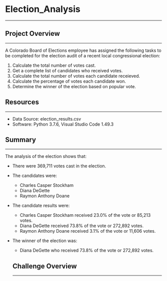 # Election_Analysis
---
## Project Overview
---
A Colorado Board of Elections employee has assigned the following tasks to be completed for the election audit of a recent local congressional election:

  1. Calculate the total number of votes cast.
  2. Get a complete list of candidates who received votes.
  3. Calculate the total number of votes each candidate receieved.
  4. Calculate the percentage of votes each candidate won.
  5. Determine the winner of the election based on popular vote.
  
## Resources
---
- Data Source: election_results.csv
- Software: Python 3.7.6, Visual Studio Code 1.49.3

## Summary
---
The analysis of the election shows that:
- There were 369,711 votes cast in the election.
- The candidates were:
  - Charles Casper Stockham
  - Diana DeGette
  - Raymon Anthony Doane
- The candidate results were:
  - Charles Casper Stockham received 23.0% of the vote or 85,213 votes.
  - Diana DeGette received 73.8% of the vote or 272,892 votes.
  - Raymon Anthony Doane received 3.1% of the vote or 11,606 votes.
- The winner of the election was:
  - Diana DeGette who received 73.8% of the vote or 272,892 votes.
  
  ## Challenge Overview
  ---
  
